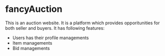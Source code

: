 # fancyAuction

This is an auction website. It is a platform which provides opporitunities for both seller and buyers. 
It has following features:
- Users has their profile managements
- Item managements
- Bid managements
